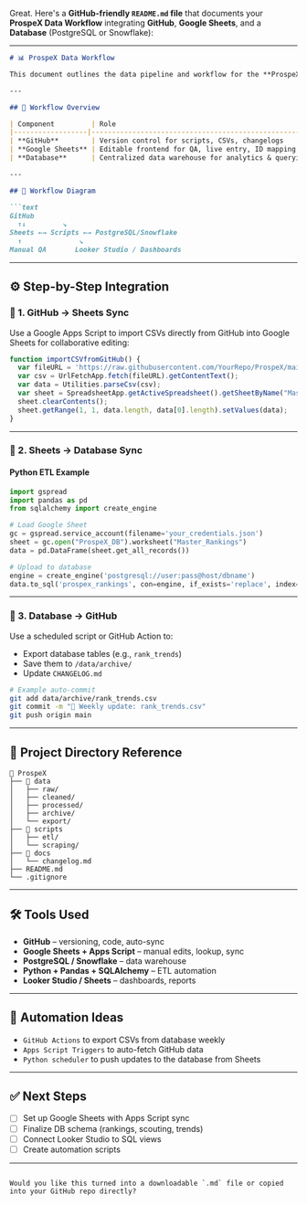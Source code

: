 Great. Here's a **GitHub-friendly `README.md` file** that documents your **ProspeX Data Workflow** integrating **GitHub**, **Google Sheets**, and a **Database** (PostgreSQL or Snowflake):

---

````markdown
# 📊 ProspeX Data Workflow

This document outlines the data pipeline and workflow for the **ProspeX Project**, which tracks, ranks, and analyzes baseball prospects using data from public sources (Fangraphs, Baseball America, MLB Pipeline, etc.).

---

## 🔄 Workflow Overview

| Component         | Role                                                    |
|------------------|---------------------------------------------------------|
| **GitHub**        | Version control for scripts, CSVs, changelogs           |
| **Google Sheets** | Editable frontend for QA, live entry, ID mapping        |
| **Database**      | Centralized data warehouse for analytics & querying     |

---

## 🔁 Workflow Diagram

```text
GitHub
  ↑↓         ↘
Sheets ←→ Scripts ←→ PostgreSQL/Snowflake
  ↑              ↘
Manual QA       Looker Studio / Dashboards
````

---

## ⚙️ Step-by-Step Integration

### 🔁 1. GitHub → Sheets Sync

Use a Google Apps Script to import CSVs directly from GitHub into Google Sheets for collaborative editing:

```javascript
function importCSVfromGitHub() {
  var fileURL = 'https://raw.githubusercontent.com/YourRepo/ProspeX/main/data/processed/master_prospect_rankings.csv';
  var csv = UrlFetchApp.fetch(fileURL).getContentText();
  var data = Utilities.parseCsv(csv);
  var sheet = SpreadsheetApp.getActiveSpreadsheet().getSheetByName("Master_Rankings");
  sheet.clearContents();
  sheet.getRange(1, 1, data.length, data[0].length).setValues(data);
}
```

---

### 🔁 2. Sheets → Database Sync

#### Python ETL Example

```python
import gspread
import pandas as pd
from sqlalchemy import create_engine

# Load Google Sheet
gc = gspread.service_account(filename='your_credentials.json')
sheet = gc.open("ProspeX_DB").worksheet("Master_Rankings")
data = pd.DataFrame(sheet.get_all_records())

# Upload to database
engine = create_engine('postgresql://user:pass@host/dbname')
data.to_sql('prospex_rankings', con=engine, if_exists='replace', index=False)
```

---

### 🔁 3. Database → GitHub

Use a scheduled script or GitHub Action to:

* Export database tables (e.g., `rank_trends`)
* Save them to `/data/archive/`
* Update `CHANGELOG.md`

```bash
# Example auto-commit
git add data/archive/rank_trends.csv
git commit -m "🔄 Weekly update: rank_trends.csv"
git push origin main
```

---

## 📁 Project Directory Reference

```plaintext
📁 ProspeX
├── 📁 data
│   ├── raw/
│   ├── cleaned/
│   ├── processed/
│   ├── archive/
│   └── export/
├── 📁 scripts
│   ├── etl/
│   └── scraping/
├── 📁 docs
│   └── changelog.md
├── README.md
└── .gitignore
```

---

## 🛠️ Tools Used

* **GitHub** – versioning, code, auto-sync
* **Google Sheets + Apps Script** – manual edits, lookup, sync
* **PostgreSQL / Snowflake** – data warehouse
* **Python + Pandas + SQLAlchemy** – ETL automation
* **Looker Studio / Sheets** – dashboards, reports

---

## 📅 Automation Ideas

* `GitHub Actions` to export CSVs from database weekly
* `Apps Script Triggers` to auto-fetch GitHub data
* `Python scheduler` to push updates to the database from Sheets

---

## ✅ Next Steps

* [ ] Set up Google Sheets with Apps Script sync
* [ ] Finalize DB schema (rankings, scouting, trends)
* [ ] Connect Looker Studio to SQL views
* [ ] Create automation scripts

---

```

Would you like this turned into a downloadable `.md` file or copied into your GitHub repo directly?
```

